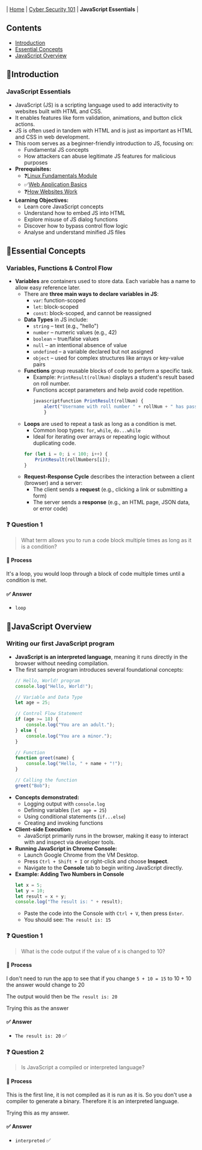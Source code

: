 | [Home](../README.md) | [Cyber Security 101](../README.md#cyber-security-101) | **JavaScript Essentials** |

## Contents
- [Introduction](#introduction)
- [Essential Concepts](#essential-concepts)
- [JavaScript Overview](#javascript-overview)


## 📘Introduction
### JavaScript Essentials
- JavaScript (JS) is a scripting language used to add interactivity to websites built with HTML and CSS.
- It enables features like form validation, animations, and button click actions.
- JS is often used in tandem with HTML and is just as important as HTML and CSS in web development.
- This room serves as a beginner-friendly introduction to JS, focusing on:
	- Fundamental JS concepts
	- How attackers can abuse legitimate JS features for malicious purposes
- **Prerequisites:**
	- ❓[Linux Fundamentals Module](LinuxFundamentalsModule.md)
	- ✅[Web Application Basics](WebApplicationBasics.md)
	- ❓[How Websites Work](HowWebsitesWork.md)
- **Learning Objectives:**
	- Learn core JavaScript concepts
	- Understand how to embed JS into HTML
	- Explore misuse of JS dialog functions
	- Discover how to bypass control flow logic
	- Analyse and understand minified JS files


## 📘Essential Concepts
### Variables, Functions & Control Flow
- **Variables** are containers used to store data. Each variable has a name to allow easy reference later.
	- There are **three main ways to declare variables in JS**:
		- `var`: function-scoped
		- `let`: block-scoped
		- `const`: block-scoped, and cannot be reassigned
	- **Data Types** in JS include:
		- `string` – text (e.g., "hello")
		- `number` – numeric values (e.g., 42)
		- `boolean` – true/false values
		- `null` – an intentional absence of value
		- `undefined` – a variable declared but not assigned
		- `object` – used for complex structures like arrays or key-value pairs
	- **Functions** group reusable blocks of code to perform a specific task.
		- Example: `PrintResult(rollNum)` displays a student's result based on roll number.
		- Functions accept parameters and help avoid code repetition.
			``` javascript
			javascriptfunction PrintResult(rollNum) {
				alert("Username with roll number " + rollNum + " has passed the exam");
				}
			```
    - **Loops** are used to repeat a task as long as a condition is met.
	    - Common loop types: `for`, `while`, `do...while`
	    - Ideal for iterating over arrays or repeating logic without duplicating code.
	    ```javascript
	    for (let i = 0; i < 100; i++) {
	        PrintResult(rollNumbers[i]);
	    }
	    ```
	- **Request-Response Cycle** describes the interaction between a client (browser) and a server:
		- The client sends a **request** (e.g., clicking a link or submitting a form)
		- The server sends a **response** (e.g., an HTML page, JSON data, or error code)

### ❓ Question 1
> What term allows you to run a code block multiple times as long as it is a condition?
#### 🧪 Process
It's a loop, you would loop through a block of code multiple times until a condition is met.
#### ✅ Answer
- `loop`


## 📘JavaScript Overview
### Writing our first JavaScript program
- **JavaScript is an interpreted language**, meaning it runs directly in the browser without needing compilation.
- The first sample program introduces several foundational concepts:
    ```javascript
    // Hello, World! program
    console.log("Hello, World!");
    
    // Variable and Data Type
    let age = 25;
    
    // Control Flow Statement
    if (age >= 18) {
        console.log("You are an adult.");
    } else {
        console.log("You are a minor.");
    }
    
    // Function
    function greet(name) {
        console.log("Hello, " + name + "!");
    }
    
    // Calling the function
    greet("Bob");
    ```
- **Concepts demonstrated:**
	- Logging output with `console.log`
	- Defining variables (`let age = 25`)
	- Using conditional statements (`if...else`)
	- Creating and invoking functions
- **Client-side Execution:**
	- JavaScript primarily runs in the browser, making it easy to interact with and inspect via developer tools.
- **Running JavaScript in Chrome Console:**
	- Launch Google Chrome from the VM Desktop.
	- Press `Ctrl + Shift + I` or right-click and choose **Inspect**.
	- Navigate to the **Console** tab to begin writing JavaScript directly.
- **Example: Adding Two Numbers in Console**
    ```javascript
    let x = 5;
    let y = 10;
    let result = x + y;
    console.log("The result is: " + result);
    ```
    - Paste the code into the Console with `Ctrl + V`, then press `Enter`.
    - You should see: `The result is: 15`

### ❓ Question 1
> What is the code output if the value of x is changed to 10?
#### 🧪 Process
I don't need to run the app to see that if you change `5 + 10 = 15` to 10 + 10 the answer would change to 20

The output would then be `The result is: 20`

Trying this as the answer
#### ✅ Answer
- `The result is: 20` ✅

### ❓ Question 2
> Is JavaScript a compiled or interpreted language?
#### 🧪 Process
This is the first line, it is not compiled as it is run as it is. So you don't use a compiler to generate a binary. Therefore it is an interpreted language.

Trying this as my answer.
#### ✅ Answer
- `interpreted` ✅
